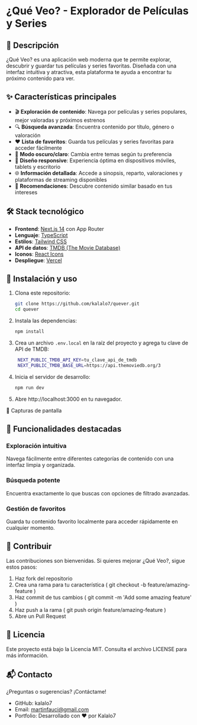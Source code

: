 # ¿Qué Veo? - Explorador de Películas y Series

## 📝 Descripción

¿Qué Veo? es una aplicación web moderna que te permite explorar, descubrir y guardar tus películas y series favoritas. Diseñada con una interfaz intuitiva y atractiva, esta plataforma te ayuda a encontrar tu próximo contenido para ver.

## ✨ Características principales

- 🎬 **Exploración de contenido**: Navega por películas y series populares, mejor valoradas y próximos estrenos
- 🔍 **Búsqueda avanzada**: Encuentra contenido por título, género o valoración
- ❤️ **Lista de favoritos**: Guarda tus películas y series favoritas para acceder fácilmente
- 🌙 **Modo oscuro/claro**: Cambia entre temas según tu preferencia
- 📱 **Diseño responsive**: Experiencia óptima en dispositivos móviles, tablets y escritorio
- 🌐 **Información detallada**: Accede a sinopsis, reparto, valoraciones y plataformas de streaming disponibles
- 🔄 **Recomendaciones**: Descubre contenido similar basado en tus intereses

## 🛠️ Stack tecnológico

- **Frontend**: [Next.js 14](https://nextjs.org/) con App Router
- **Lenguaje**: [TypeScript](https://www.typescriptlang.org/)
- **Estilos**: [Tailwind CSS](https://tailwindcss.com/)
- **API de datos**: [TMDB (The Movie Database)](https://www.themoviedb.org/documentation/api)
- **Iconos**: [React Icons](https://react-icons.github.io/react-icons/)
- **Despliegue**: [Vercel](https://vercel.com/)

## 🚀 Instalación y uso

1. Clona este repositorio:
   ```bash
   git clone https://github.com/kalalo7/quever.git
   cd quever
   ```
2. Instala las dependencias:
   ```bash
   npm install
   ```
3. Crea un archivo `.env.local` en la raíz del proyecto y agrega tu clave de API de TMDB:
   ```bash
    NEXT_PUBLIC_TMDB_API_KEY=tu_clave_api_de_tmdb
    NEXT_PUBLIC_TMDB_BASE_URL=https://api.themoviedb.org/3
   ```
4. Inicia el servidor de desarrollo:
   ```bash
   npm run dev
   ```
5. Abre http://localhost:3000 en tu navegador.

📸 Capturas de pantalla
## 🌟 Funcionalidades destacadas
### Exploración intuitiva
Navega fácilmente entre diferentes categorías de contenido con una interfaz limpia y organizada.

### Búsqueda potente
Encuentra exactamente lo que buscas con opciones de filtrado avanzadas.

### Gestión de favoritos
Guarda tu contenido favorito localmente para acceder rápidamente en cualquier momento.

## 🤝 Contribuir
Las contribuciones son bienvenidas. Si quieres mejorar ¿Qué Veo?, sigue estos pasos:

1. Haz fork del repositorio
2. Crea una rama para tu característica ( git checkout -b feature/amazing-feature )
3. Haz commit de tus cambios ( git commit -m 'Add some amazing feature' )
4. Haz push a la rama ( git push origin feature/amazing-feature )
5. Abre un Pull Request
## 📄 Licencia
Este proyecto está bajo la Licencia MIT. Consulta el archivo LICENSE para más información.

## 📬 Contacto
¿Preguntas o sugerencias? ¡Contáctame!

- GitHub: kalalo7
- Email: martinfauci@gmail.com
- Portfolio:
Desarrollado con ❤️ por Kalalo7
 ```
 
